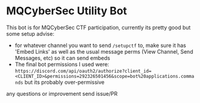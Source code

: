 # MQCyberSec Utility Bot

This bot is for MQCyberSec CTF participation, currently its pretty good but some setup advise:
- for whatever channel you want to send `/setupctf` to, make sure it has 'Embed Links' as well as the usual message perms (View Channel, Send Messages, etc) so it can send embeds
- The final bot permissions I used were: `https://discord.com/api/oauth2/authorize?client_id=<CLIENT_ID>&permissions=292326501456&scope=bot%20applications.commands` but its probably over-permissive

any questions or improvement send issue/PR
